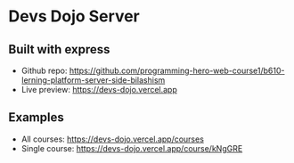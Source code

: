 # Devs Dojo Server
## Built with express

- Github repo: https://github.com/programming-hero-web-course1/b610-lerning-platform-server-side-bilashism 
- Live preview: https://devs-dojo.vercel.app 

## Examples
- All courses: https://devs-dojo.vercel.app/courses 
- Single course: https://devs-dojo.vercel.app/course/kNgGRE 